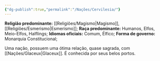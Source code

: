 ```yaml
---
{"dg-publish":true,"permalink":"/Nações/Cervilesia/"}
---
```


 __Religião predominante:__ [[Religiões/Magismo\|Magismo]], [[Religiões/Esmerismo\|Esmerismo]];
 __Raça predominante:__ Humanos, Elfos, Meio-Elfos, Halflings;
 __Idiomas oficiais:__ Comum, Élfico;
 __Forma de governo:__ Monarquia Constitucional;
 
Uma nação, possuem uma ótima relação, quase sagrada, com [[Nações/Glaceux\|Glaceux]]. É conhecida por seus belos portos.
